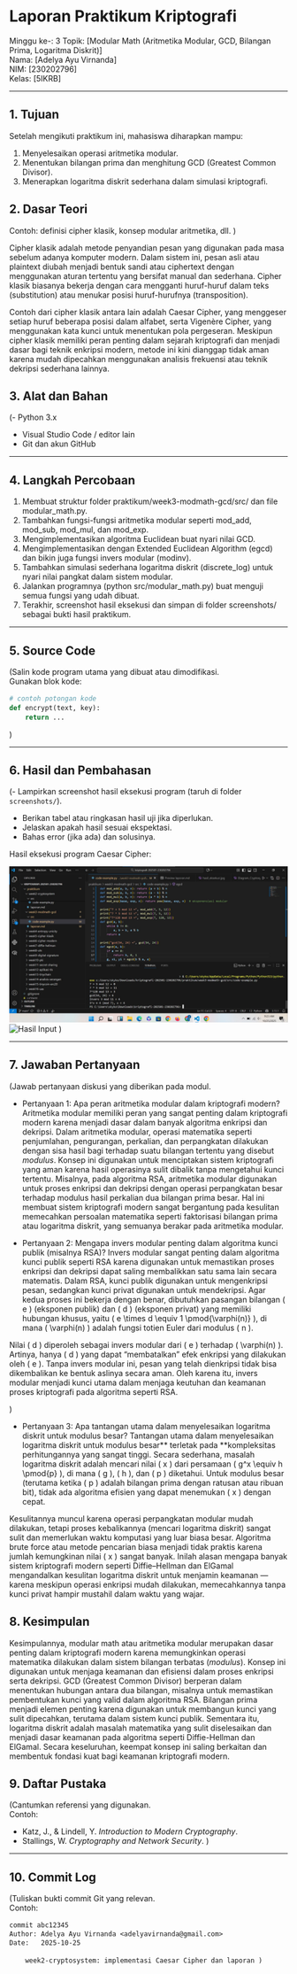 # Laporan Praktikum Kriptografi
Minggu ke-: 3
Topik: [Modular Math (Aritmetika Modular, GCD, Bilangan Prima, Logaritma Diskrit)]  
Nama: [Adelya Ayu Virnanda]  
NIM: [230202796]  
Kelas: [5IKRB]  

---

## 1. Tujuan

Setelah mengikuti praktikum ini, mahasiswa diharapkan mampu:

1. Menyelesaikan operasi aritmetika modular.
2. Menentukan bilangan prima dan menghitung GCD (Greatest Common Divisor).
3. Menerapkan logaritma diskrit sederhana dalam simulasi kriptografi.

## 2. Dasar Teori  
Contoh: definisi cipher klasik, konsep modular aritmetika, dll.  )

Cipher klasik adalah metode penyandian pesan yang digunakan pada masa sebelum adanya komputer modern. Dalam sistem ini, pesan asli atau plaintext diubah menjadi bentuk sandi atau ciphertext dengan menggunakan aturan tertentu yang bersifat manual dan sederhana. Cipher klasik biasanya bekerja dengan cara mengganti huruf-huruf dalam teks (substitution) atau menukar posisi huruf-hurufnya (transposition). 

Contoh dari cipher klasik antara lain adalah Caesar Cipher, yang menggeser setiap huruf beberapa posisi dalam alfabet, serta Vigenère Cipher, yang menggunakan kata kunci untuk menentukan pola pergeseran. Meskipun cipher klasik memiliki peran penting dalam sejarah kriptografi dan menjadi dasar bagi teknik enkripsi modern, metode ini kini dianggap tidak aman karena mudah dipecahkan menggunakan analisis frekuensi atau teknik dekripsi sederhana lainnya.


## 3. Alat dan Bahan
(- Python 3.x  
- Visual Studio Code / editor lain  
- Git dan akun GitHub  

---

## 4. Langkah Percobaan
1. Membuat struktur folder praktikum/week3-modmath-gcd/src/ dan file modular_math.py.
2. Tambahkan fungsi-fungsi aritmetika modular seperti mod_add, mod_sub, mod_mul, dan mod_exp.
3. Mengimplementasikan algoritma Euclidean buat nyari nilai GCD.
4. Mengimplementasikan dengan Extended Euclidean Algorithm (egcd) dan bikin juga fungsi invers modular (modinv).
5. Tambahkan simulasi sederhana logaritma diskrit (discrete_log) untuk nyari nilai pangkat dalam sistem modular.
6. Jalankan programnya (python src/modular_math.py) buat menguji semua fungsi yang udah dibuat.
7.  Terakhir, screenshot hasil eksekusi dan simpan di folder screenshots/ sebagai bukti hasil praktikum.

---

## 5. Source Code
(Salin kode program utama yang dibuat atau dimodifikasi.  
Gunakan blok kode:

```python
# contoh potongan kode
def encrypt(text, key):
    return ...
```
)

---

## 6. Hasil dan Pembahasan
(- Lampirkan screenshot hasil eksekusi program (taruh di folder `screenshots/`).  
- Berikan tabel atau ringkasan hasil uji jika diperlukan.  
- Jelaskan apakah hasil sesuai ekspektasi.  
- Bahas error (jika ada) dan solusinya. 

Hasil eksekusi program Caesar Cipher:

![Hasil Eksekusi](Screenshots/Eksekusi.png)
![Hasil Input](screenshots/input.png)
)

---

## 7. Jawaban Pertanyaan
(Jawab pertanyaan diskusi yang diberikan pada modul. 
- Pertanyaan 1: Apa peran aritmetika modular dalam kriptografi modern?
Aritmetika modular memiliki peran yang sangat penting dalam kriptografi modern karena menjadi dasar dalam banyak algoritma enkripsi dan dekripsi. Dalam aritmetika modular, operasi matematika seperti penjumlahan, pengurangan, perkalian, dan perpangkatan dilakukan dengan sisa hasil bagi terhadap suatu bilangan tertentu yang disebut *modulus*. Konsep ini digunakan untuk menciptakan sistem kriptografi yang aman karena hasil operasinya sulit dibalik tanpa mengetahui kunci tertentu. Misalnya, pada algoritma RSA, aritmetika modular digunakan untuk proses enkripsi dan dekripsi dengan operasi perpangkatan besar terhadap modulus hasil perkalian dua bilangan prima besar. Hal ini membuat sistem kriptografi modern sangat bergantung pada kesulitan memecahkan persoalan matematika seperti faktorisasi bilangan prima atau logaritma diskrit, yang semuanya berakar pada aritmetika modular.


- Pertanyaan 2: Mengapa invers modular penting dalam algoritma kunci publik (misalnya RSA)?
Invers modular sangat penting dalam algoritma kunci publik seperti RSA karena digunakan untuk memastikan proses enkripsi dan dekripsi dapat saling membalikkan satu sama lain secara matematis. Dalam RSA, kunci publik digunakan untuk mengenkripsi pesan, sedangkan kunci privat digunakan untuk mendekripsi. Agar kedua proses ini bekerja dengan benar, dibutuhkan pasangan bilangan ( e ) (eksponen publik) dan ( d ) (eksponen privat) yang memiliki hubungan khusus, yaitu ( e \times d \equiv 1 \pmod{\varphi(n)} ), di mana ( \varphi(n) ) adalah fungsi totien Euler dari modulus ( n ).

Nilai ( d ) diperoleh sebagai invers modular dari ( e ) terhadap ( \varphi(n) ). Artinya, hanya ( d ) yang dapat “membatalkan” efek enkripsi yang dilakukan oleh ( e ). Tanpa invers modular ini, pesan yang telah dienkripsi tidak bisa dikembalikan ke bentuk aslinya secara aman. Oleh karena itu, invers modular menjadi kunci utama dalam menjaga keutuhan dan keamanan proses kriptografi pada algoritma seperti RSA.

)
- Pertanyaan 3: Apa tantangan utama dalam menyelesaikan logaritma diskrit untuk modulus besar?
Tantangan utama dalam menyelesaikan logaritma diskrit untuk modulus besar** terletak pada **kompleksitas perhitungannya yang sangat tinggi. Secara sederhana, masalah logaritma diskrit adalah mencari nilai ( x ) dari persamaan ( g^x \equiv h \pmod{p} ), di mana ( g ), ( h ), dan ( p ) diketahui. Untuk modulus besar (terutama ketika ( p ) adalah bilangan prima dengan ratusan atau ribuan bit), tidak ada algoritma efisien yang dapat menemukan ( x ) dengan cepat.

Kesulitannya muncul karena operasi perpangkatan modular mudah dilakukan, tetapi proses kebalikannya (mencari logaritma diskrit) sangat sulit dan memerlukan waktu komputasi yang luar biasa besar. Algoritma brute force atau metode pencarian biasa menjadi tidak praktis karena jumlah kemungkinan nilai ( x ) sangat banyak. Inilah alasan mengapa banyak sistem kriptografi modern seperti Diffie–Hellman dan ElGamal mengandalkan kesulitan logaritma diskrit untuk menjamin keamanan — karena meskipun operasi enkripsi mudah dilakukan, memecahkannya tanpa kunci privat hampir mustahil dalam waktu yang wajar.


## 8. Kesimpulan
Kesimpulannya, modular math atau aritmetika modular merupakan dasar penting dalam kriptografi modern karena memungkinkan operasi matematika dilakukan dalam sistem bilangan terbatas (*modulus*). Konsep ini digunakan untuk menjaga keamanan dan efisiensi dalam proses enkripsi serta dekripsi. GCD (Greatest Common Divisor) berperan dalam menentukan hubungan antara dua bilangan, misalnya untuk memastikan pembentukan kunci yang valid dalam algoritma RSA. Bilangan prima menjadi elemen penting karena digunakan untuk membangun kunci yang sulit dipecahkan, terutama dalam sistem kunci publik. Sementara itu, logaritma diskrit adalah masalah matematika yang sulit diselesaikan dan menjadi dasar keamanan pada algoritma seperti Diffie-Hellman dan ElGamal. Secara keseluruhan, keempat konsep ini saling berkaitan dan membentuk fondasi kuat bagi keamanan kriptografi modern.


## 9. Daftar Pustaka
(Cantumkan referensi yang digunakan.  
Contoh:  
- Katz, J., & Lindell, Y. *Introduction to Modern Cryptography*.  
- Stallings, W. *Cryptography and Network Security*.  )

---

## 10. Commit Log
(Tuliskan bukti commit Git yang relevan.  
Contoh:
```
commit abc12345
Author: Adelya Ayu Virnanda <adelyavirnanda@gmail.com>
Date:   2025-10-25

    week2-cryptosystem: implementasi Caesar Cipher dan laporan )
```
